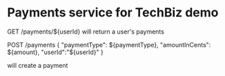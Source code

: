 # Payments service for TechBiz demo

GET /payments/${userId} 
will return a user's payments

POST /payments
{
    "paymentType": ${paymentType},
    "amountInCents": ${amount},
    "userId":"${userId}"
}

will create a payment
